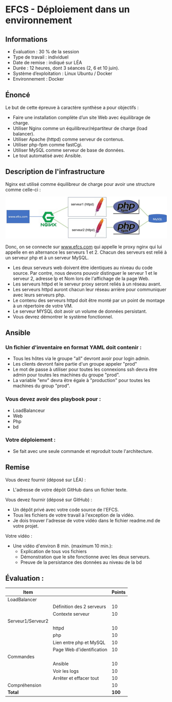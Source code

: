 # EFCS  - Déploiement dans un environnement 

## Informations
- Évaluation : 30 % de la session
- Type de travail : individuel
- Date de remise : indiqué sur LÉA 
- Durée : 12 heures, dont 3 séances (2, 6 et 10 juin). 
- Système d’exploitation : Linux Ubuntu / Docker
- Environnement : Docker

## Énoncé
Le but de cette épreuve à caractère synthèse a pour objectifs :
-	Faire une installation complète d’un site Web avec équilibrage de charge.
-	Utiliser Nginx comme un équilibreur/répartiteur de charge (load balancer).
-	Utiliser Apache (httpd) comme serveur de contenus.
- Utiliser php-fpm comme fastCgi.
- Utiliser MySQL comme serveur de base de données.
- Le tout automatisé avec Ansible.

## Description de l'infrastructure

Nginx est utilisé comme équilibreur de charge pour avoir une structure comme celle-ci :

![Infra](img/EFCS.jpg)


Donc, on se connecte sur www.efcs.com qui appelle le proxy nginx qui lui appelle en en alternance les serveurs 1 et 2. Chacun des serveurs est relié à un serveur php et à un serveur MySQL. 
-	Les deux serveurs web doivent être identiques au niveau du code source. Par contre, nous devons pouvoir distinguer le serveur 1 et le serveur 2, adresse Ip et Nom lors de l'affichage de la page Web. 
-	Les serveurs httpd et le serveur proxy seront reliés à un réseau avant.
-	Les serveurs httpd auront chacun leur réseau arrière pour communiquer avec leurs serveurs php.
-	Le contenu des serveurs httpd doit être monté par un point de montage à un répertoire de votre VM.
-	Le serveur MYSQL doit avoir un volume de données persistant.
-	Vous devrez démontrer le système fonctionnel.


## Ansible 

### Un fichier d'inventaire en format YAML doit contenir :

  - Tous les hôtes via le groupe "all" devront avoir pour login admin.
  - Les clients devront faire partie d'un groupe appeler "prod"
  - Le mot de passe à utiliser pour toutes les connexions ssh devra être admin  pour toutes les machines du groupe "prod".
  - La variable "env" devra être égale à "production" pour toutes les machines du group "prod".
 
### Vous devez avoir des playbook pour :

- LoadBalanceur
- Web
- Php
- bd

### Votre déploiement :
  - Se fait avec une seule commande et reproduit toute l'architecture.

## Remise 
Vous devez fournir (déposé sur LÉA) :

- L'adresse de votre dépôt GitHub dans un fichier texte.

Vous devez fournir (déposé sur GitHub) :
  - Un dépôt privé avec votre code source de l'EFCS.
  - Tous les fichiers de votre travail à l'exception de la vidéo.
  - Je dois trouver l'adresse de votre vidéo dans le fichier readme.md de votre projet.

Votre vidéo :
  - Une vidéo d'environ 8 min. (maximum 10 min.):
    -   Explication de tous vos fichiers
    -   Démonstration que le site fonctionne avec les deux serveurs.
    -   Preuve de la persistance des données au niveau de la bd
    

## Évaluation :
|Item ||Points  |
--- | --- | --- |
|LoadBalancer ||
||Définition des 2 serveurs|10|
||Contexte serveur|10|
|Serveur1/Serveur2 ||
||httpd|10
||php|10
||Lien entre php et MySQL |10
||Page Web d'identification |10
|Commandes ||
||Ansible|10|
||Voir les logs |10|
||Arrêter et effacer tout|10|
|Compréhension||10|
|**Total** ||**100**|

